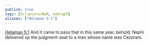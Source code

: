 ```yaml
---
publish: true
tags: [Scripture/BoM, noGraph]
aliases: ["Helaman 5:1"]
---
```

[Helaman 5:1](https://churchofjesuschrist.org/study/scriptures/bofm/hel/5?lang=eng&id=p1#p1) And it came to pass that in this same year, behold, Nephi delivered up the judgment-seat to a man whose name was Cezoram.
